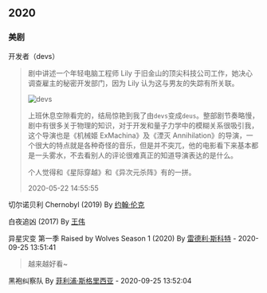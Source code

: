 ## 2020

### 美剧

开发者（devs）

> 剧中讲述一个年轻电脑工程师 Lily 于旧金山的顶尖科技公司工作，她决心调查雇主的秘密开发部门，因为 Lily 认为这与男友的失踪有所关联。
>
> ![devs](https://static.yoouu.cn/imgs/doc/me/book/devs.jpg)
>
> 上班休息空隙看完的，结局惊艳到我了由`devs`变成`deus`。整部剧节奏略慢，剧中有很多关于物理的知识，对于开发和量子力学中的模糊关系很吸引我，这个导演也是《机械姬 ExMachina》及《湮灭 Annihilation》的导演，一个很大的特点就是各种奇怪的音乐，但是并不突兀，他的电影看下来基本都是一头雾水，不去看别人的评论很难真正的知道导演表达的是什么。
>
> 个人觉得和《星际穿越》和《异次元杀阵》有的一拼。
>
> 2020-05-22 14:55:55

切尔诺贝利 Chernobyl (2019) By [约翰·伦克](https://zh.wikipedia.org/w/index.php?title=约翰·伦克&action=edit&redlink=1)

白夜追凶 (2017) By [王伟](https://movie.douban.com/celebrity/1364182/)

异星灾变 第一季 Raised by Wolves Season 1 (2020) By [雷德利·斯科特](https://movie.douban.com/celebrity/1054416/) - 2020-09-25 13:51:41

> 越来越好看~

黑袍纠察队 By [菲利浦·斯格里西亚](https://movie.douban.com/celebrity/1323994/) - 2020-09-25 13:52:04
